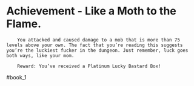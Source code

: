 # Achievement - Like a Moth to the Flame.
```
	You attacked and caused damage to a mob that is more than 75 levels above your own. The fact that you’re reading this suggests you’re the luckiest fucker in the dungeon. Just remember, luck goes both ways, like your mom.

	Reward: You’ve received a Platinum Lucky Bastard Box!
```



#book_1 
